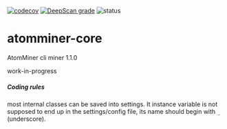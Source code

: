 [![codecov](https://codecov.io/gh/atomminer/atomminer-core/branch/main/graph/badge.svg?token=VKR5EJUC0W)](https://codecov.io/gh/atomminer/atomminer-core) [![DeepScan grade](https://deepscan.io/api/teams/12301/projects/15495/branches/310411/badge/grade.svg)](https://deepscan.io/dashboard#view=project&tid=12301&pid=15495&bid=310411) ![status](https://img.shields.io/badge/status-huge%20mess-orange)

# atomminer-core

AtomMiner cli miner 1.1.0 

work-in-progress

##### Coding rules

most internal classes can be saved into settings. It instance variable is not supposed to end up in the settings/config file, its name should begin with `_` (underscore).
